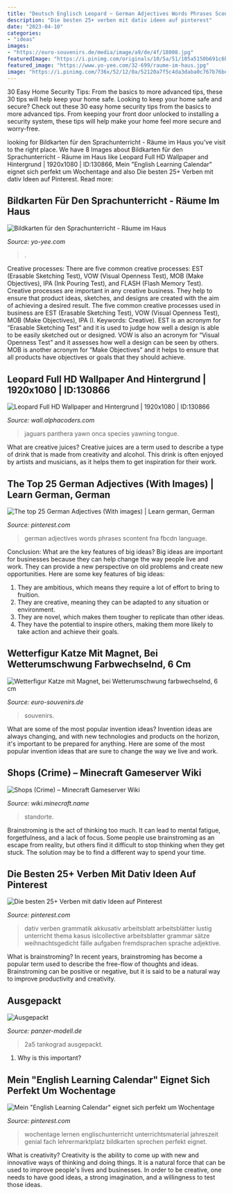 ```yaml
---
title: "Deutsch Englisch Leopard ~ German Adjectives Words Phrases Scontent Fna Fbcdn Language"
description: "Die besten 25+ verben mit dativ ideen auf pinterest"
date: "2023-04-10"
categories:
- "ideas"
images:
- "https://euro-souvenirs.de/media/image/a9/de/4f/18008.jpg"
featuredImage: "https://i.pinimg.com/originals/10/5a/51/105a5150b691c6b9660d62bc1a431f8d.jpg"
featured_image: "https://www.yo-yee.com/32-699/raume-im-haus.jpg"
image: "https://i.pinimg.com/736x/52/12/0a/52120a7f5c4da3daba0c767b76be1c9f.jpg"
---
```



30 Easy Home Security Tips: From the basics to more advanced tips, these 30 tips will help keep your home safe.
Looking to keep your home safe and secure? Check out these 30 easy home security tips from the basics to more advanced tips. From keeping your front door unlocked to installing a security system, these tips will help make your home feel more secure and worry-free.

	

		
looking for Bildkarten für den Sprachunterricht - Räume im Haus you've visit to the right place. We have 8 Images about Bildkarten für den Sprachunterricht - Räume im Haus like Leopard Full HD Wallpaper and Hintergrund | 1920x1080 | ID:130866, Mein &quot;English Learning Calendar&quot; eignet sich perfekt um Wochentage and also Die besten 25+ Verben mit dativ Ideen auf Pinterest. Read more:
		
    
## Bildkarten Für Den Sprachunterricht - Räume Im Haus

<img loading=lazy src="https://www.yo-yee.com/32-699/raume-im-haus.jpg" onerror="this.onerror=null;this.src='https://tse2.mm.bing.net/th?id=OIP.RqBAb5946vOnSrhuYOs_UAHaKe&amp;pid=15.1';" alt="Bildkarten für den Sprachunterricht - Räume im Haus">

_Source: yo-yee.com_

>. 

	

Creative processes: There are five common creative processes: EST (Erasable Sketching Test), VOW (Visual Openness Test), MOB (Make Objectives), IPA (Ink Pouring Test), and FLASH (Flash Memory Test).
Creative processes are important in any creative business. They help to ensure that product ideas, sketches, and designs are created with the aim of achieving a desired result. The five common creative processes used in business are EST (Erasable Sketching Test), VOW (Visual Openness Test), MOB (Make Objectives), IPA (I. Keywords: Creative).
 EST is an acronym for “Erasable Sketching Test” and it is used to judge how well a design is able to be easily sketched out or designed. VOW is also an acronym for “Visual Openness Test” and it assesses how well a design can be seen by others. MOB is another acronym for “Make Objectives” and it helps to ensure that all products have objectives or goals that they should achieve.

    
## Leopard Full HD Wallpaper And Hintergrund | 1920x1080 | ID:130866

<img loading=lazy src="https://images4.alphacoders.com/130/thumb-1920-130866.jpg" onerror="this.onerror=null;this.src='https://tse3.mm.bing.net/th?id=OIP.B9bYAC5k_8lAwtmK4TvLBwHaEK&amp;pid=15.1';" alt="Leopard Full HD Wallpaper and Hintergrund | 1920x1080 | ID:130866">

_Source: wall.alphacoders.com_

>jaguars panthera yawn onca species yawning tongue. 

	

What are creative juices?
Creative juices are a term used to describe a type of drink that is made from creativity and alcohol. This drink is often enjoyed by artists and musicians, as it helps them to get inspiration for their work.

    
## The Top 25 German Adjectives (With Images) | Learn German, German

<img loading=lazy src="https://i.pinimg.com/736x/52/12/0a/52120a7f5c4da3daba0c767b76be1c9f.jpg" onerror="this.onerror=null;this.src='https://tse1.mm.bing.net/th?id=OIP.7BoLftudzGPcH_fUuZLsdAHaLs&amp;pid=15.1';" alt="The top 25 German Adjectives (With images) | Learn german, German">

_Source: pinterest.com_

>german adjectives words phrases scontent fna fbcdn language. 

	

Conclusion: What are the key features of big ideas?
Big ideas are important for businesses because they can help change the way people live and work. They can provide a new perspective on old problems and create new opportunities. Here are some key features of big ideas: 
1. They are ambitious, which means they require a lot of effort to bring to fruition. 
2. They are creative, meaning they can be adapted to any situation or environment. 
3. They are novel, which makes them tougher to replicate than other ideas. 
4. They have the potential to inspire others, making them more likely to take action and achieve their goals.

    
## Wetterfigur Katze Mit Magnet, Bei Wetterumschwung Farbwechselnd, 6 Cm

<img loading=lazy src="https://euro-souvenirs.de/media/image/a9/de/4f/18008.jpg" onerror="this.onerror=null;this.src='https://tse4.mm.bing.net/th?id=OIP._loEVTN4XrW6xwVtzMamuwHaFj&amp;pid=15.1';" alt="Wetterfigur Katze mit Magnet, bei Wetterumschwung farbwechselnd, 6 cm">

_Source: euro-souvenirs.de_

>souvenirs. 

	

What are some of the most popular invention ideas?
Invention ideas are always changing, and with new technologies and products on the horizon, it's important to be prepared for anything. Here are some of the most popular invention ideas that are sure to change the way we live and work.

    
## Shops (Crime) – Minecraft Gameserver Wiki

<img loading=lazy src="https://wiki.minecraft.name/images/thumb/b/b6/Shop-Map.png/700px-Shop-Map.png" onerror="this.onerror=null;this.src='https://tse2.mm.bing.net/th?id=OIP._j9JW4UzvMTvXWA_sWHqQAHaEx&amp;pid=15.1';" alt="Shops (Crime) – Minecraft Gameserver Wiki">

_Source: wiki.minecraft.name_

>standorte. 

	

Brainstroming is the act of thinking too much. It can lead to mental fatigue, forgetfulness, and a lack of focus. Some people use brainstroming as an escape from reality, but others find it difficult to stop thinking when they get stuck. The solution may be to find a different way to spend your time.

    
## Die Besten 25+ Verben Mit Dativ Ideen Auf Pinterest

<img loading=lazy src="https://i.pinimg.com/originals/10/5a/51/105a5150b691c6b9660d62bc1a431f8d.jpg" onerror="this.onerror=null;this.src='https://tse2.mm.bing.net/th?id=OIP.szrCNLm2r-Rhcq0DkkNeSgHaKe&amp;pid=15.1';" alt="Die besten 25+ Verben mit dativ Ideen auf Pinterest">

_Source: pinterest.com_

>dativ verben grammatik akkusativ arbeitsblatt arbeitsblätter lustig unterricht thema kasus islcollective arbeitsblatter grammar sätze weihnachtsgedicht fälle aufgaben fremdsprachen sprache adjektive. 

	

What is brainstroming?
In recent years, brainstroming has become a popular term used to describe the free-flow of thoughts and ideas. Brainstroming can be positive or negative, but it is said to be a natural way to improve productivity and creativity.

    
## Ausgepackt

<img loading=lazy src="https://www.panzer-modell.de/ausgepackt/archiv/tankograd/5076_02g.jpg" onerror="this.onerror=null;this.src='https://tse4.mm.bing.net/th?id=OIP.ypNCw5AJmWYmi-EHSfUTyQHaKe&amp;pid=15.1';" alt="Ausgepackt">

_Source: panzer-modell.de_

>2a5 tankograd ausgepackt. 

	

1) Why is this important?

    
## Mein &quot;English Learning Calendar&quot; Eignet Sich Perfekt Um Wochentage

<img loading=lazy src="https://i.pinimg.com/736x/3a/e9/90/3ae9906602b95839025be605e5196e1f.jpg" onerror="this.onerror=null;this.src='https://tse1.mm.bing.net/th?id=OIP.c35pzNQO0hDLiaiSOTfuDAHaKs&amp;pid=15.1';" alt="Mein &quot;English Learning Calendar&quot; eignet sich perfekt um Wochentage">

_Source: pinterest.com_

>wochentage lernen englischunterricht unterrichtsmaterial jahreszeit genial fach lehrermarktplatz bildkarten sprechen perfekt eignet. 

	

What is creativity?
Creativity is the ability to come up with new and innovative ways of thinking and doing things. It is a natural force that can be used to improve people's lives and businesses. In order to be creative, one needs to have good ideas, a strong imagination, and a willingness to test those ideas.

